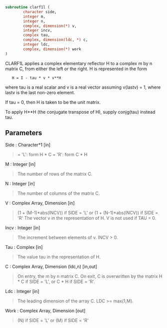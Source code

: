 ```fortran
subroutine clarf1l (
		character side,
		integer m,
		integer n,
		complex, dimension(*) v,
		integer incv,
		complex tau,
		complex, dimension(ldc, *) c,
		integer ldc,
		complex, dimension(*) work
)
```

 CLARF1L applies a complex elementary reflector H to a complex m by n matrix
 C, from either the left or the right. H is represented in the form

       H = I - tau * v * v**H

 where tau is a real scalar and v is a real vector assuming v(lastv) = 1,
 where lastv is the last non-zero element.

 If tau = 0, then H is taken to be the unit matrix.

 To apply H**H (the conjugate transpose of H), supply conjg(tau) instead
 tau.

## Parameters
Side : Character*1 [in]
> = 'L': form  H * C
> = 'R': form  C * H

M : Integer [in]
> The number of rows of the matrix C.

N : Integer [in]
> The number of columns of the matrix C.

V : Complex Array, Dimension [in]
> (1 + (M-1)*abs(INCV)) if SIDE = 'L'
> or (1 + (N-1)*abs(INCV)) if SIDE = 'R'
> The vector v in the representation of H. V is not used if
> TAU = 0.

Incv : Integer [in]
> The increment between elements of v. INCV > 0.

Tau : Complex [in]
> The value tau in the representation of H.

C : Complex Array, Dimension (ldc,n) [in,out]
> On entry, the m by n matrix C.
> On exit, C is overwritten by the matrix H * C if SIDE = 'L',
> or C * H if SIDE = 'R'.

Ldc : Integer [in]
> The leading dimension of the array C. LDC >= max(1,M).

Work : Complex Array, Dimension [out]
> (N) if SIDE = 'L'
> or (M) if SIDE = 'R'

